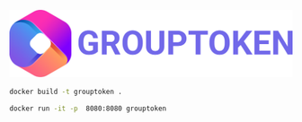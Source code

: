 ![Group Token](./client/public/assets/logo.svg)

```bash
docker build -t grouptoken .
```

```bash
docker run -it -p  8080:8080 grouptoken
```
